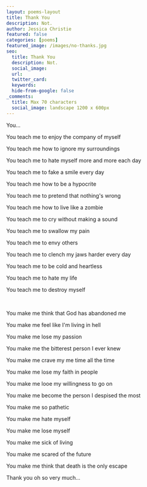 ```yaml
---
layout: poems-layout
title: Thank You
description: Not.
author: Jessica Christie
featured: false
categories: [poems]
featured_image: /images/no-thanks.jpg
seo:
  title: Thank You
  description: Not.
  social_image:
  url:
  twitter_card:
  keywords:
  hide-from-google: false
_comments:
  title: Max 70 characters
  social_image: landscape 1200 x 600px
---
```

You...

You teach me to enjoy the company of myself

You teach me how to ignore my surroundings

You teach me to hate myself more and more each day

You teach me to fake a smile every day

You teach me how to be a hypocrite

You teach me to pretend that nothing's wrong

You teach me how to live like a zombie

You teach me to cry without making a sound

You teach me to swallow my pain

You teach me to envy others

You teach me to clench my jaws harder every day

You teach me to be cold and heartless

You teach me to hate my life

You teach me to destroy myself

&nbsp;

You make me think that God has abandoned me

You make me feel like I'm living in hell

You make me lose my passion

You make me the bitterest person I ever knew

You make me crave my me time all the time

You make me lose my faith in people

You make me looe my willingness to go on

You make me become the person I despised the most

You make me so pathetic

You make me hate myself

You make me lose myself

You make me sick of living

You make me scared of the future

You make me think that death is the only escape

Thank you oh so very much...

&nbsp;
